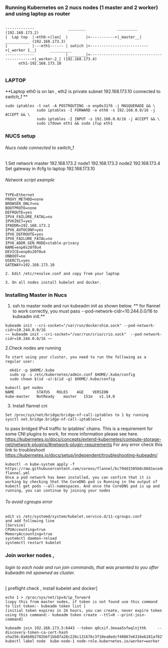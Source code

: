 ###  Running Kubernetes on 2 nucs nodes (1 master and 2 worker) and using laptop as router ###

```

-------------               ________              _________ (192.168.173.2)  
|  Lap top  |-eth0->|lan|  |        |<----------->|_master__|      ___________ (192.168.173.3)  
|           |---eth1------ | swtich |<-------------------------->|_worker 1__|      __________ 
-------------              |________|<-------------------------------------------->|_worker-2_| (192.168.173.4)
      eth1-192.168.173.10         
      
```
### LAPTOP ###
**Laptop eth0 is  on lan , eth2 is private subnet 192.168.173.10 connected to _switch_1_ **
```
sudo iptables -t nat -A POSTROUTING -o enp0s31f6 -j MASQUERADE && \
              sudo iptables -I FORWARD -o eth0 -s 192.168.0.0/16 -j ACCEPT && \ 
              sudo iptables -I INPUT -s 192.168.0.0/16 -j ACCEPT && \
              sudo ifdown eth1 && sudo ifup eth1
```              
              
### NUCS setup  ###
###### Nucs node connected to switch_1 ######
1.Set network
master 192.168.173.2
node1 192.168.173.3
node2 192.168.173.4
Set gateway in ifcfg to laptop 192.168.173.10
###### Network script example  ######
```
TYPE=Ethernet
PROXY_METHOD=none
BROWSER_ONLY=no
BOOTPROTO=none
DEFROUTE=yes
IPV4_FAILURE_FATAL=no
IPV6INIT=yes
IPADDR=192.168.173.2
IPV6_AUTOCONF=yes
IPV6_DEFROUTE=yes
IPV6_FAILURE_FATAL=no
IPV6_ADDR_GEN_MODE=stable-privacy
NAME=enp0s20f0u4
DEVICE=enp0s20f0u4
ONBOOT=no
USERCTL=yes
GATEWAY=192.168.173.10
```

```
2. Edit /etc/resolve.conf and copy from your laptop
```

```
3. On all nodes install kubelet and docker.
```

### Installing Master in Nucs ###
1. ssh to master node and run kubeadm init as shown below.
** for flannel to work correctly, you must pass --pod-network-cidr=10.244.0.0/16 to kubeadm init.**
```
kubeadm init --cri-socket="/var/run/dockershim.sock" --pod-network-cidr=10.244.0.0/16
~~ kubeadm init --cri-socket="/var/run/crio/crio.sock"  --pod-network-cidr=10.244.0.0/16 ~~
```
2.Check nodes are running 
```
To start using your cluster, you need to run the following as a regular user:

  mkdir -p $HOME/.kube
  sudo cp -i /etc/kubernetes/admin.conf $HOME/.kube/config
  sudo chown $(id -u):$(id -g) $HOME/.kube/config
```
```
kubectl get nodes
NAME          STATUS   ROLES    AGE    VERSION
kube-master   NotReady    master   151m   v1.14.0
```
3. Install flannel cni
```
Set /proc/sys/net/bridge/bridge-nf-call-iptables to 1 by running sysctl net.bridge.bridge-nf-call-iptables=1 
```
to pass bridged IPv4 traffic to iptables’ chains. This is a requirement for some CNI plugins to work, 
for more information please see here. https://kubernetes.io/docs/concepts/extend-kubernetes/compute-storage-net/network-plugins/#network-plugin-requirements
For any error check this link to troubleshoot
https://kubernetes.io/docs/setup/independent/troubleshooting-kubeadm/


```
kubectl -n kube-system apply -f https://raw.githubusercontent.com/coreos/flannel/bc79dd1505b0c8681ece4de4c0d86c5cd2643275/Documentation/kube-flannel.yml
Once a pod network has been installed, you can confirm that it is working by checking that the CoreDNS pod is Running in the output of kubectl get pods --all-namespaces. And once the CoreDNS pod is up and running, you can continue by joining your nodes
```
###### To avoid cgroups error ######
```
edit vi /etc/systemd/system/kubelet.service.d/11-cgroups.conf
and add following line
[Service]
CPUAccounting=true
MemoryAccounting=true
systemctl daemon-reload
systemctl restart kubelet
```

### Join worker nodes , ###
###### login to each node and run join commands, that was prsented to you after kubeadm init spawned as cluster. ######
[ preflight check , install kubelet and docker]
```
echo 1 > /proc/sys/net/ipv4/ip_forward
[copy this from master nodes, if token is not found use this command to list token:- kubeadm token list ]
[initial token expires in 24 hours, you can create, never expire token using this command:- kubeadm token create --ttl=0 --print-join-command]

kubeadm join 192.168.173.5:6443 --token q8cxif.3eeaa5sfwqlnjthk     --discovery-token-ca-cert-hash sha256:8a6b0b2782bbf1bb87a28c226c131676c3f10ea8edcf40867e6316eb281af82f
kubectl label node  kube-node-1 node-role.kubernetes.io/worker=worker
```
